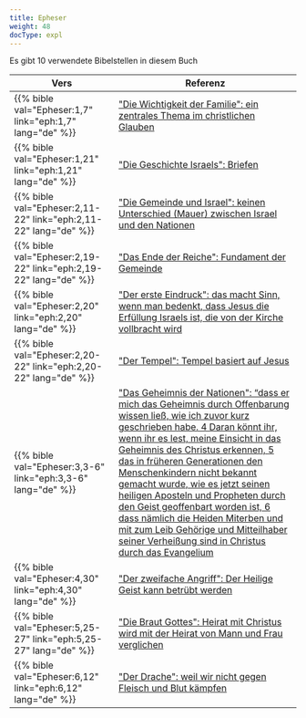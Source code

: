 ```yaml
---
title: Epheser
weight: 48
docType: expl
---
```


Es gibt 10 verwendete Bibelstellen in diesem Buch

| Vers | Referenz |
|-------|-----------|
| {{% bible val="Epheser:1,7" link="eph:1,7" lang="de" %}} | ["Die Wichtigkeit der Familie":  ein zentrales Thema im christlichen Glauben](/expl/../expl/background/israel/the-role-of-family-in-the-bible#7234) |
| {{% bible val="Epheser:1,21" link="eph:1,21" lang="de" %}} | ["Die Geschichte Israels": Briefen](/expl/../appl/topics/hero/who-rules-the-world#e6be) |
| {{% bible val="Epheser:2,11-22" link="eph:2,11-22" lang="de" %}} | ["Die Gemeinde und Israel": keinen Unterschied (Mauer) zwischen Israel und den Nationen](/expl/../expl/topics/others/dispensionalism-and-its-critic#049e) |
| {{% bible val="Epheser:2,19-22" link="eph:2,19-22" lang="de" %}} | ["Das Ende der Reiche": Fundament der Gemeinde](/expl/../expl/bible/daniel/the-four-kingdoms-in-daniel#415e) |
| {{% bible val="Epheser:2,20" link="eph:2,20" lang="de" %}} | ["Der erste Eindruck": das macht Sinn, wenn man bedenkt, dass Jesus die Erfüllung Israels ist, die von der Kirche vollbracht wird](/expl/../expl/content/paradise/the-new-jerusalem#c99e) |
| {{% bible val="Epheser:2,20-22" link="eph:2,20-22" lang="de" %}} | ["Der Tempel": Tempel basiert auf Jesus](/expl/../expl/background/israel/the-church-is-part-of-israel#0dc2) |
| {{% bible val="Epheser:3,3-6" link="eph:3,3-6" lang="de" %}} | ["Das Geheimnis der Nationen": “dass er mich das Geheimnis durch Offenbarung wissen ließ, wie ich zuvor kurz geschrieben habe. 4 Daran könnt ihr, wenn ihr es lest, meine Einsicht in das Geheimnis des Christus erkennen, 5 das in früheren Generationen den Menschenkindern nicht bekannt gemacht wurde, wie es jetzt seinen heiligen Aposteln und Propheten durch den Geist geoffenbart worden ist, 6 dass nämlich die Heiden Miterben und mit zum Leib Gehörige und Mitteilhaber seiner Verheißung sind in Christus durch das Evangelium](/expl/../expl/background/israel/the-church-is-part-of-israel#56b8) |
| {{% bible val="Epheser:4,30" link="eph:4,30" lang="de" %}} | ["Der zweifache Angriff": Der Heilige Geist kann betrübt werden](/expl/../expl/content/beasts/the-nature-of-the-beast-in-the-book-of-revelation#a89e) |
| {{% bible val="Epheser:5,25-27" link="eph:5,25-27" lang="de" %}} | ["Die Braut Gottes": Heirat mit Christus wird mit der Heirat von Mann und Frau verglichen](/expl/../expl/background/israel/the-church-is-part-of-israel#67c0) |
| {{% bible val="Epheser:6,12" link="eph:6,12" lang="de" %}} | ["Der Drache": weil wir nicht gegen Fleisch und Blut kämpfen](/expl/../expl/content/beasts/the-beasts-and-the-666-in-historical-context#0a83) |
